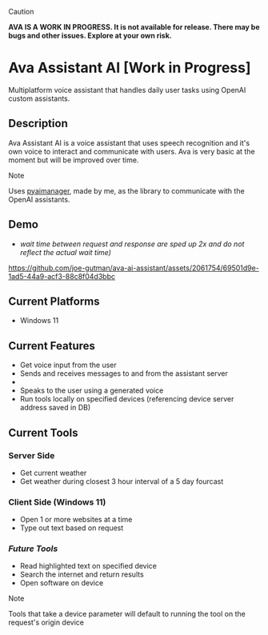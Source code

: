 
> [!Caution]
> **AVA IS A WORK IN PROGRESS. It is not available for release. There may be bugs and other issues. Explore at your own risk.** 

# Ava Assistant AI [Work in Progress]

Multiplatform voice assistant that handles daily user tasks using OpenAI custom assistants.

## Description

Ava Assistant AI is a voice assistant that uses speech recognition and it's own voice to interact and communicate with users. Ava is very basic at the moment but will be improved over time.

>[!Note]
> Uses [pyaimanager](https://github.com/joe-gutman/pyaimanager), made by me, as the library to communicate with the OpenAI assistants. 

## Demo 
- *wait time between request and response are sped up 2x and do not reflect the actual wait time)*

https://github.com/joe-gutman/ava-ai-assistant/assets/2061754/69501d9e-1ad5-44a9-acf3-88c8f04d3bbc

## Current Platforms
- Windows 11

## Current Features
- Get voice input from the user
- Sends and receives messages to and from the assistant server
- 
- Speaks to the user using a generated voice
- Run tools locally on specified devices (referencing device server address saved in DB)

## Current Tools
### Server Side
- Get current weather
- Get weather during closest 3 hour interval of a 5 day fourcast

### Client Side (Windows 11)
- Open 1 or more websites at a time
- Type out text based on request

### *Future Tools*
- Read highlighted text on specified device
- Search the internet and return results
- Open software on device

> [!Note]
>  Tools that take a device parameter will default to running the tool on the request's origin device

